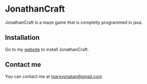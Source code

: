 # JonathanCraft

JonathanCraft is a maze game that is completly programmed in java.

## Installation

Go to my [website](https://yonatanmx.github.io/JonathanCraft) to install JonathanCraft.

## Contact me

You can contact me at marxyonatan@gmail.com

